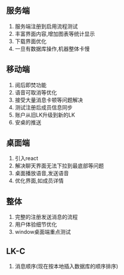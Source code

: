 ## 服务端
1. 服务端注册到启用流程测试
2. 丰富界面内容,增加图表等统计显示
3. 下载界面优化
4. 一旦有数据库操作,机器整体卡慢

## 移动端
1. 阅后即焚功能
2. 语音可取消等优化
3. 接受大量消息卡顿等问题解决
4. 测试注册后成员信息同步
5. 账户从旧LK升级到新的LK
6. 安桌的推送

## 桌面端
1. 引入react
2. 解决聊天界面无法下拉到最底部等问题
3. 桌面播放语音,发送语音
4. 优化界面,如成员详情


## 整体
1. 完整的注册发送消息的流程
2. 用户体验细节优化
3. window桌面端重点测试


## LK-C
1. 消息顺序(现在按本地插入数据库的顺序排序)

